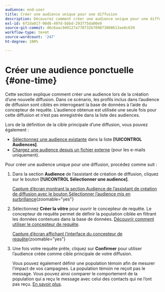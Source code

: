 ```yaml
---
audience: end-user
title: Créer une audience unique pour une diffusion
description: Découvrez comment créer une audience unique pour une diffusion.
exl-id: 6f2da017-90d6-497d-bbbd-293775da00e9
source-git-commit: d6c6aac9d9127a770732b709873008613ae8c639
workflow-type: tm+mt
source-wordcount: '247'
ht-degree: 100%

---
```


# Créer une audience ponctuelle {#one-time}

Cette section explique comment créer une audience lors de la création d’une nouvelle diffusion. Dans ce scénario, les profils inclus dans l’audience de diffusion sont ciblés en interrogeant la base de données à l’aide du concepteur de requête. L’audience obtenue est utilisée une seule fois pour cette diffusion et n’est pas enregistrée dans la liste des audiences.

Lors de la définition de la cible principale d’une diffusion, vous pouvez également :
* [Sélectionnez une audience existante](add-audience.md) dans la liste **[!UICONTROL Audiences]**.
* [Chargez une audience depuis un fichier externe](file-audience.md) (pour les e-mails uniquement).

Pour créer une audience unique pour une diffusion, procédez comme suit :

1. Dans la section **Audience** de l’assistant de création de diffusion, cliquez sur le bouton **[!UICONTROL Sélectionner une audience]**.

   [Capture d’écran montrant la section Audience de l’assistant de création de diffusion avec le bouton Sélectionner l’audience mis en surbrillance](assets/segment-builder0.png){zoomable="yes"}

1. Sélectionnez **Créer la vôtre** pour ouvrir le concepteur de requête. Le concepteur de requête permet de définir la population ciblée en filtrant les données contenues dans la base de données. [Découvrir comment utiliser le concepteur de requête](../query/query-modeler-overview.md).

   [Capture d’écran affichant l’interface du concepteur de requête](assets/query-modeler.png){zoomable="yes"}

1. Une fois votre requête prête, cliquez sur **Confirmer** pour utiliser l’audience créée comme cible principale de votre diffusion.

   Vous pouvez également définir une population témoin afin de mesurer l’impact de vos campagnes. La population témoin ne reçoit pas le message. Vous pouvez ainsi comparer le comportement de la population qui a reçu le message avec celui des contacts qui ne l’ont pas reçu. [En savoir plus](control-group.md).
